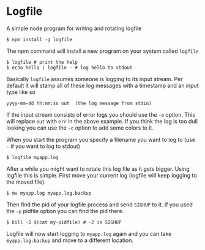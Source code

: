 # Logfile

A simple node program for writing and rotating logfile

	$ npm install -g logfile

The npm command will install a new program on your system called `logfile`

	$ logfile # print the help
	$ echo hello | logfile - # log hello to stdout

Basically `logfile` assumes someone is logging to its input stream. 
Per default it will stamp all of these log messages with a timestamp and an input type like so

	yyyy-mm-dd hh:mm:ss out  (the log message from stdin)

If the input stream consists of error logs you should use the `-e` option.
This will replace `out` with `err` in the above example.
If you think the log is too dull looking you can use the `-c` option to add some colors to it.

When you start the program you specify a filename you want to log to (use `-` if you want to log to stdout)

	$ logfile myapp.log

After a while you might want to rotate this log file as it gets bigger. Using logfile this is simple.
First move your current log (logfile will keep logging to the moved file).

	$ mv myapp.log myapp.log.backup

Then find the pid of your logfile process and send `SIGHUP` to it.
If you used the `-p` pidfile option you can find the pid there.

	$ kill -2 $(cat my-pidfile) # -2 is SIGHUP

Logfile will now start logging to `myapp.log` again and you can take `myapp.log.backup`
and move to a different location.
